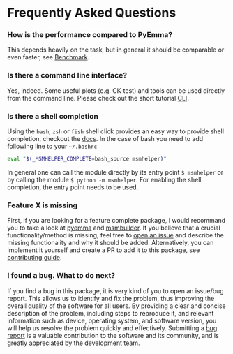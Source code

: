 # Frequently Asked Questions

### How is the performance compared to PyEmma?
This depends heavily on the task, but in general it should be comparable or even faster, see [Benchmark](../benchmark/).


### Is there a command line interface?
Yes, indeed. Some useful plots (e.g. CK-test) and tools can be used directly from the command line. Please check out the short tutorial [CLI](../tutorials/cli).


### Is there a shell completion
Using the `bash`, `zsh` or `fish` shell click provides an easy way to
provide shell completion, checkout the
[docs](https://click.palletsprojects.com/en/8.1.x/shell-completion).
In the case of bash you need to add following line to your `~/.bashrc`
```bash
eval "$(_MSMHELPER_COMPLETE=bash_source msmhelper)"
```
In general one can call the module directly by its entry point `$ msmhelper`
or by calling the module `$ python -m msmhelper`. For enabling
the shell completion, the entry point needs to be used.


### Feature X is missing
First, if you are looking for a feature complete package, I would recommand you to take a look at [pyemma](https://github.com/markovmodel/PyEMMA) and [msmbuilder](https://github.com/msmbuilder/msmbuilder). If you believe that a crucial functionality/method is missing, feel free to [open an issue](https://github.com/moldyn/msmhelper/issues) and describe the missing functionality and why it should be added. Alternatively, you can implement it yourself and create a PR to add it to this package, see [contributing guide](../contributing).


### I found a bug. What to do next?
If you find a bug in this package, it is very kind of you to open an issue/bug report. This allows us to identify and fix the problem, thus improving the overall quality of the software for all users. By providing a clear and concise description of the problem, including steps to reproduce it, and relevant information such as device, operating system, and software version, you will help us resolve the problem quickly and effectively. Submitting a [bug report](https://github.com/moldyn/msmhelper/issues) is a valuable contribution to the software and its community, and is greatly appreciated by the development team.
